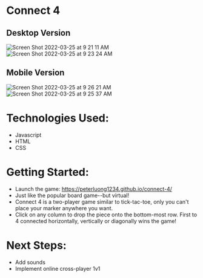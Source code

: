 # Connect 4

## Desktop Version
![Screen Shot 2022-03-25 at 9 21 11 AM](https://user-images.githubusercontent.com/95894562/160161129-c2e3375e-0697-4508-85cd-9346054400d2.png)
![Screen Shot 2022-03-25 at 9 23 24 AM](https://user-images.githubusercontent.com/95894562/160161139-408ab930-5e63-48cd-bafd-70183195a57a.png)

## Mobile Version
![Screen Shot 2022-03-25 at 9 26 21 AM](https://user-images.githubusercontent.com/95894562/160161410-a3e7c42e-ea7e-4bad-a64f-be379216c932.png)
![Screen Shot 2022-03-25 at 9 25 37 AM](https://user-images.githubusercontent.com/95894562/160161306-8483f853-2740-4b68-8b61-b46c0265498a.png)



# Technologies Used:
- Javascript
- HTML
- CSS

# Getting Started:
- Launch the game: https://peterluong1234.github.io/connect-4/
- Just like the popular board game--but virtual! 
- Connect 4 is a two-player game similar to tick-tac-toe, only you can't place your marker anywhere you want.
- Click on any column to drop the piece onto the bottom-most row. First to 4 connected horizontally, vertically or diagonally wins the game!

# Next Steps:
- Add sounds
- Implement online cross-player 1v1
